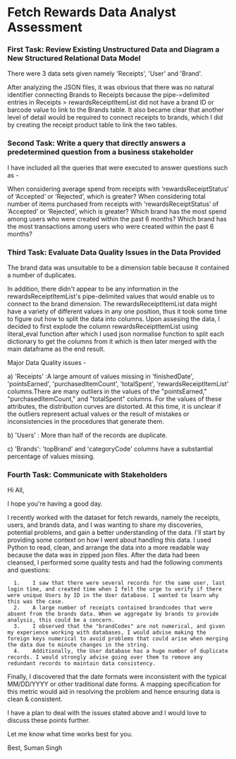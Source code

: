 # Fetch Rewards Data Analyst Assessment

### First Task: Review Existing Unstructured Data and Diagram a New Structured Relational Data Model

There were 3 data sets given namely 'Receipts', 'User' and 'Brand'.

After analyzing the JSON files, it was obvious that there was no natural identifier connecting Brands to Receipts because the pipe-=delimited entries in Receipts > rewardsReceiptItemList did not have a brand ID or barcode value to link to the Brands table. It also became clear that another level of detail would be required to connect receipts to brands, which I did by creating the receipt product table to link the two tables.


### Second Task: Write a query that directly answers a predetermined question from a business stakeholder
I have included all the queries that were executed to answer questions such as -

When considering average spend from receipts with 'rewardsReceiptStatus’ of ‘Accepted’ or ‘Rejected’, which is greater?
When considering total number of items purchased from receipts with 'rewardsReceiptStatus’ of ‘Accepted’ or ‘Rejected’, which is greater?
Which brand has the most spend among users who were created within the past 6 months?
Which brand has the most transactions among users who were created within the past 6 months?

### Third Task: Evaluate Data Quality Issues in the Data Provided

The brand data was unsuitable to be a dimension table because it contained a number of duplicates.

In addition, there didn't appear to be any information in the rewardsReceiptItemList's pipe-delimited values that would enable us to connect to the brand dimension. The rewardsReceiptItemList data might have a variety of different values in any one position, thus it took some time to figure out how to split the data into columns. Upon assesing the data, I decided to first explode the column rewardsReceiptItemList using literal_eval function after which I used json normalise function to split each dictionary to get the columns from it which is then later merged with the main dataframe as the end result.

Major Data Quality issues -

a) 'Receipts' :A large amount of values missing in 'finishedDate', 'pointsEarned', 'purchasedItemCount', 'totalSpent', 'rewardsReceiptItemList' columns.There are many outliers in the values of the "pointsEarned," "purchasedItemCount," and "totalSpent" columns. For the values of these attributes, the distribution curves are distorted. At this time, it is unclear if the outliers represent actual values or the result of mistakes or inconsistencies in the procedures that generate them.

b) 'Users' : More than half of the records are duplicate.

c) 'Brands': 'topBrand' and 'categoryCode' columns have a substantial percentage of values missing.


### Fourth Task: Communicate with Stakeholders

Hi All,

I hope you're having a good day.

I recently worked with the dataset for fetch rewards, namely the receipts, users, and brands data, and I was wanting to share my discoveries, potential problems, and gain a better understanding of the data. I'll start by providing some context on how I went about handling this data. I used Python to read, clean, and arrange the data into a more readable way because the data was in zipped json files. After the data had been cleansed, I performed some quality tests and had the following comments and questions:

      1.	I saw that there were several records for the same user, last login time, and created time when I felt the urge to verify if there were unique Users by ID in the User database. I wanted to learn why this was the case.
      2.	A large number of receipts contained brandcodes that were absent from the brands data. When we aggregate by brands to provide analysis, this could be a concern.
      3.	I observed that the "brandCodes" are not numerical, and given my experience working with databases, I would advise making the foreign keys numerical to avoid problems that could arise when merging the data due to minute changes in the string.
      4.	Additionally, the User database has a huge number of duplicate records. I would strongly advise going over them to remove any redundant records to maintain data consistency.

Finally, I discovered that the date formats were inconsistent with the typical MM/DD/YYYY or other traditional date forms. A mapping specification for this metric would aid in resolving the problem and hence ensuring data is clean & consistent.

I have a plan to deal with the issues stated above and I would love to discuss these points further.

Let me know what time works best for you.

Best,
Suman Singh
